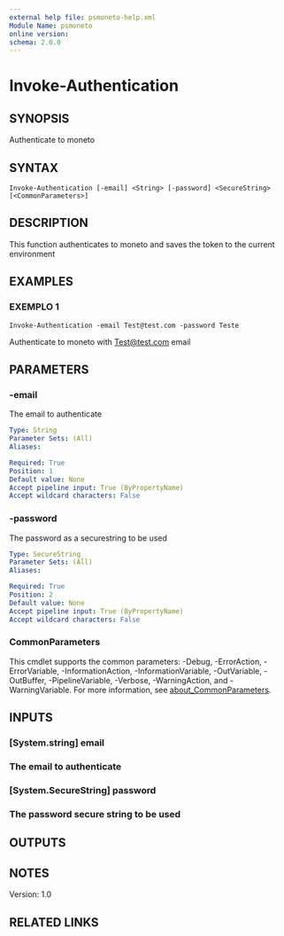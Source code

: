 ```yaml
---
external help file: psmoneto-help.xml
Module Name: psmoneto
online version:
schema: 2.0.0
---
```


# Invoke-Authentication

## SYNOPSIS
Authenticate to moneto

## SYNTAX

```
Invoke-Authentication [-email] <String> [-password] <SecureString> [<CommonParameters>]
```

## DESCRIPTION
This function authenticates to moneto and saves the token to the current environment

## EXAMPLES

### EXEMPLO 1
```
Invoke-Authentication -email Test@test.com -password Teste
```

Authenticate to moneto with Test@test.com email

## PARAMETERS

### -email
The email to authenticate

```yaml
Type: String
Parameter Sets: (All)
Aliases:

Required: True
Position: 1
Default value: None
Accept pipeline input: True (ByPropertyName)
Accept wildcard characters: False
```

### -password
The password  as a securestring to be used

```yaml
Type: SecureString
Parameter Sets: (All)
Aliases:

Required: True
Position: 2
Default value: None
Accept pipeline input: True (ByPropertyName)
Accept wildcard characters: False
```

### CommonParameters
This cmdlet supports the common parameters: -Debug, -ErrorAction, -ErrorVariable, -InformationAction, -InformationVariable, -OutVariable, -OutBuffer, -PipelineVariable, -Verbose, -WarningAction, and -WarningVariable. For more information, see [about_CommonParameters](http://go.microsoft.com/fwlink/?LinkID=113216).

## INPUTS

### [System.string] email
### The email to authenticate
### [System.SecureString] password
### The password secure string to be used
## OUTPUTS

## NOTES
Version: 1.0

## RELATED LINKS
